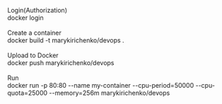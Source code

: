 Login(Authorization) <br />
docker login <br /><br />
  Create a container <br />
docker build -t marykirichenko/devops . <br /><br />
  Upload to Docker <br />
docker push marykirichenko/devops <br /><br />
  Run <br />
docker run -p 80:80 --name my-container --cpu-period=50000 --cpu-quota=25000 --memory=256m marykirichenko/devops
